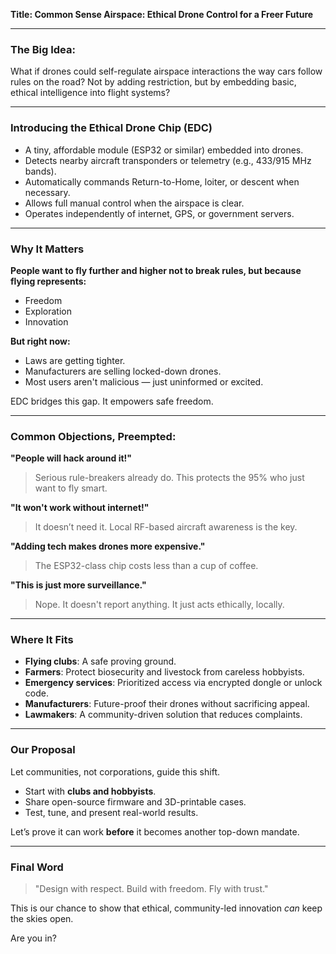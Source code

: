 **Title: Common Sense Airspace: Ethical Drone Control for a Freer Future**

---

### The Big Idea:

What if drones could self-regulate airspace interactions the way cars follow rules on the road? Not by adding restriction, but by embedding basic, ethical intelligence into flight systems?

---

### Introducing the Ethical Drone Chip (EDC)

* A tiny, affordable module (ESP32 or similar) embedded into drones.
* Detects nearby aircraft transponders or telemetry (e.g., 433/915 MHz bands).
* Automatically commands Return-to-Home, loiter, or descent when necessary.
* Allows full manual control when the airspace is clear.
* Operates independently of internet, GPS, or government servers.

---

### Why It Matters

**People want to fly further and higher not to break rules, but because flying represents:**

* Freedom
* Exploration
* Innovation

**But right now:**

* Laws are getting tighter.
* Manufacturers are selling locked-down drones.
* Most users aren't malicious — just uninformed or excited.

EDC bridges this gap. It empowers safe freedom.

---

### Common Objections, Preempted:

**"People will hack around it!"**

> Serious rule-breakers already do. This protects the 95% who just want to fly smart.

**"It won't work without internet!"**

> It doesn’t need it. Local RF-based aircraft awareness is the key.

**"Adding tech makes drones more expensive."**

> The ESP32-class chip costs less than a cup of coffee.

**"This is just more surveillance."**

> Nope. It doesn't report anything. It just acts ethically, locally.

---

### Where It Fits

* **Flying clubs**: A safe proving ground.
* **Farmers**: Protect biosecurity and livestock from careless hobbyists.
* **Emergency services**: Prioritized access via encrypted dongle or unlock code.
* **Manufacturers**: Future-proof their drones without sacrificing appeal.
* **Lawmakers**: A community-driven solution that reduces complaints.

---

### Our Proposal

Let communities, not corporations, guide this shift.

* Start with **clubs and hobbyists**.
* Share open-source firmware and 3D-printable cases.
* Test, tune, and present real-world results.

Let’s prove it can work **before** it becomes another top-down mandate.

---

### Final Word

> "Design with respect. Build with freedom. Fly with trust."

This is our chance to show that ethical, community-led innovation *can* keep the skies open.

Are you in?


